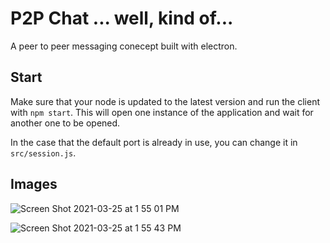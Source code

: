 # P2P Chat ... well, kind of...

A peer to peer messaging conecept built with electron.

## Start

Make sure that your node is updated to the latest version and run the client with `npm start`. This will open one instance of the application and wait for another one to be opened.

In the case that the default port is already in use, you can change it in `src/session.js`.


## Images

![Screen Shot 2021-03-25 at 1 55 01 PM](https://user-images.githubusercontent.com/47399926/112520353-b3112c00-8d71-11eb-99bd-74cfd292cb3a.png)

![Screen Shot 2021-03-25 at 1 55 43 PM](https://user-images.githubusercontent.com/47399926/112520433-cb814680-8d71-11eb-91a6-9c42b180d1b7.png)

